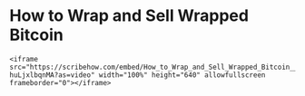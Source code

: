 # How to Wrap and Sell Wrapped Bitcoin



```
<iframe src="https://scribehow.com/embed/How_to_Wrap_and_Sell_Wrapped_Bitcoin__Q09IXqjHQr-huLjxlbqnMA?as=video" width="100%" height="640" allowfullscreen frameborder="0"></iframe>
```

